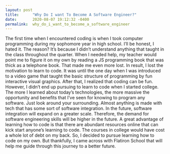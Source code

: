 ```yaml
---
layout: post
title:      "Why Do I want To Become A Software Engineer?"
date:       2020-08-07 19:12:32 -0400
permalink:  why_do_i_want_to_become_a_software_engineer
---
```






The first time when I encountered coding is when I took computer programming during my sophomore year in high school. I’ll be honest, I hated it. The reason? It’s because I didn’t understand anything that taught in the class throughout the quarter. When I needed help, my teacher would point me to figure it on my own by reading a JS programming book that was thick as a telephone book. That made me even more lost. In result, I lost the motivation to learn to code. It was until the one day when I was introduced to a video game that taught the basic structure of programming by fun interactive visual graphics. After that, I realized that coding can be fun. However, I didn’t end up pursuing to learn to code when I started college. The more I learned about today’s technologies, the more massive the opportunity and benefits that I’ve seen for knowing to program any software. Just look around your surrounding. Almost anything is made with tech that has some sort of software integration. In the future, software integration will expand on a greater scale. Therefore, the demand for software engineering skills will be higher in the future. A great advantage of learning how to code is that there are abundant resources online that can kick start anyone’s learning to code. The courses in college would have cost a whole lot of debt on my back. So, I decided to pursue learning how to code on my own. But thankfully, I came across with Flatiron School that will help me guide through this journey to a better future.     

